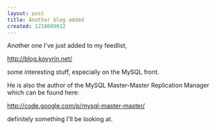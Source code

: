 ```yaml
--- 
layout: post
title: Another blog added
created: 1218089912
---
```

Another one I've just added to my feedlist,

<a href="http://blog.kovyrin.net/">http://blog.kovyrin.net/</a>

some interesting stuff, especially on the MySQL front.

He is also the author of the MySQL Master-Master Replication Manager
which can be found here:

<a href="http://code.google.com/p/mysql-master-master/">http://code.google.com/p/mysql-master-master/</a>

definitely something I'll be looking at.
